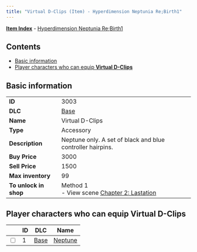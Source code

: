 ```yaml
---
title: "Virtual D-Clips (Item) - Hyperdimension Neptunia Re;Birth1"
---
```


[**Item Index**](/neptunia/rb1/item/index.html) - [Hyperdimension Neptunia Re;Birth1](/neptunia/rb1)

## Contents

- [Basic information](#basic-information)
- [Player characters who can equip **Virtual D-Clips**](#player-characters-who-can-equip-virtual-d-clips)

## Basic information

|   |   |
| -- | -- |
| **ID** | 3003 |
| **DLC** | [Base](/neptunia/rb1/dlc/1-base.html) |
| **Name** | Virtual D-Clips |
| **Type** | Accessory |
| **Description** | Neptune only. A set of black and blue controller hairpins. |
| **Buy Price** | 3000 |
| **Sell Price** | 1500 |
| **Max inventory** | 99 |
| **To unlock in shop** | Method 1<br />- View scene [Chapter 2: Lastation](/neptunia/rb1/scene/1-202-chapter-2-lastation.html) |

## Player characters who can equip **Virtual D-Clips**

|    | ID | DLC | Name |
| -- | -- | --- | ---- |
| <input type="checkbox" id="rb1-player-1-1" class="trackbox" /> | 1 | [Base](/neptunia/rb1/dlc/1-base.html) | [Neptune](/neptunia/rb1/player/1-1-neptune.html) |